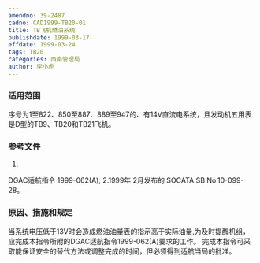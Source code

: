 ```yaml
---
amendno: 39-2487
cadno: CAD1999-TB20-01
title: TB飞机燃油系统
publishdate: 1999-03-17
effdate: 1999-03-24
tags: TB20
categories: 西南管理局
author: 李小虎
---
```


### 适用范围 
序号为1至822、850至887、889至947的、有14V直流电系统，且发动机五用表是D型的TB9、TB20和TB21飞机。

<!--more-->
### 参考文件
1.
DGAC适航指令 1999-062(A); 
2.1999年 
2月发布的 SOCATA SB No.10-099-28。

### 原因、措施和规定 
当系统电压低于13V时会造成燃油油量表的指示高于实际油量,为及时提醒机组，应完成本指令所附的DGAC适航指令1999-062(A)要求的工作。 
完成本指令可采取能保证安全的替代方法或调整完成的时间，但必须得到适航当局的批准。

